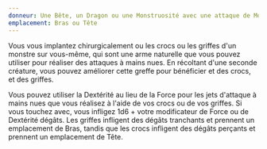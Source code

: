 ```yaml
---
donneur: Une Bête, un Dragon ou une Monstruosité avec une attaque de Morsure ou de Griffes
emplacement: Bras ou Tête
---
```

Vous vous implantez chirurgicalement ou les crocs ou les griffes d'un monstre sur vous-même, qui sont une arme naturelle que vous pouvez utiliser pour réaliser des attaques à mains nues. En récoltant d'une seconde créature, vous pouvez améliorer cette greffe pour bénéficier et des crocs, et des griffes. 

Vous pouvez utiliser la Dextérité au lieu de la Force pour les jets d'attaque à mains nues que vous réalisez à l'aide de vos crocs ou de vos griffes. Si vous touchez avec, vous infligez 1d6 + votre modificateur de Force ou de Dextérité dégâts. Les griffes infligent des dégâts tranchants et prennent un emplacement de Bras, tandis que les crocs infligent des dégâts perçants et prennent un emplacement de Tête.
